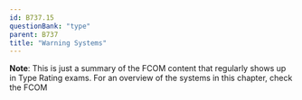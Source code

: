 ```yaml
---
id: B737.15
questionBank: "type"
parent: B737
title: "Warning Systems"
---
```


**Note**: This is just a summary of the FCOM content that regularly shows up in
Type Rating exams. For an overview of the systems in this chapter, check the
FCOM

